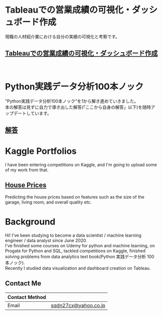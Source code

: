 # Tableauでの営業成績の可視化・ダッシュボード作成<br/>
現職の人材紹介業における自分の実績の可視化と考察です。<br/>
## [Tableauでの営業成績の可視化・ダッシュボード作成](https://github.com/TS-0910/Tableau)<br/>
<br/>

# Python実践データ分析100本ノック<br/>
"Python実践データ分析100本ノック"を1から解き進めていきました。<br/>
本の解答は見ずに自力で導き出した解答(「ここから自身の解答」以下)を随時アップデートしています。<br/>
## [解答](https://github.com/TS-0910/100fungos_1st)<br/>

# Kaggle Portfolios<br/>

I have been entering competitions on Kaggle, and I'm going to upload some of my work from that.<br/>

## [House Prices](https://github.com/TS-0910/Kaggle_Housing)

Predicting the house prices based on features such as the size of the garage, living room, and overall quality etc.

# Background

Hi! I've been studying  to become a data scientist / machine learning engineer / data analyst since June 2020.<br/>
I've finished some courses on Udemy for python and machine learning, on Progate for Python and SQL, tackled competitions on Kaggle, finished solving problems from data analytics text book(Python 実践データ分析 100本ノック). <br/>
Recently I studied data visualization and dashboard creation on Tableau.

## Contact Me

| Contact Method |  |
| --- | --- |
|Email | sqdn27cx@yahoo.co.jp |
